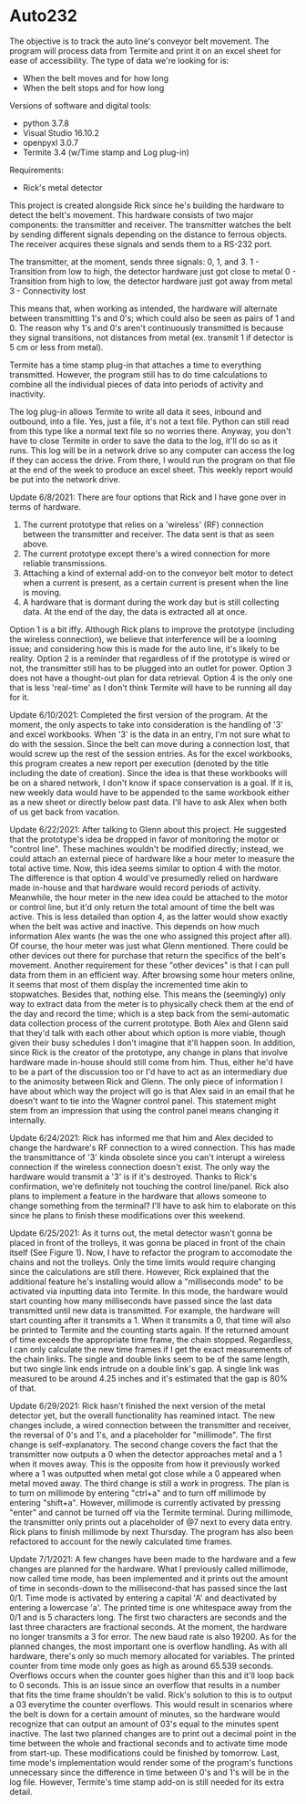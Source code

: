 # Auto232
The objective is to track the auto line's conveyor belt movement.
The program will process data from Termite and print it on an excel sheet for ease of accessibility.
The type of data we're looking for is:
- When the belt moves and for how long
- When the belt stops and for how long

Versions of software and digital tools:
- python 3.7.8
- Visual Studio 16.10.2
- openpyxl 3.0.7
- Termite 3.4 (w/Time stamp and Log plug-in)

Requirements:
- Rick's metal detector

This project is created alongside Rick since he's building the hardware to detect the belt's movement.
This hardware consists of two major components: the transmitter and receiver.
The transmitter watches the belt by sending different signals depending on the distance to ferrous objects.
The receiver acquires these signals and sends them to a RS-232 port.

The transmitter, at the moment, sends three signals: 0, 1, and 3.
1 - Transition from low to high, the detector hardware just got close to metal
0 - Transition from high to low, the detector hardware just got away from metal
3 - Connectivity lost

This means that, when working as intended, the hardware will alternate between transmitting 1's and 0's;
which could also be seen as pairs of 1 and 0. The reason why 1's and 0's aren't continuously transmitted
is because they signal transitions, not distances from metal (ex. transmit 1 if detector is 5 cm or less
from metal).

Termite has a time stamp plug-in that attaches a time to everything transmitted. However, the program 
still has to do time calculations to combine all the individual pieces of data into periods of activity
and inactivity.

The log plug-in allows Termite to write all data it sees, inbound and outbound, into a file. Yes, just a
file, it's not a text file. Python can still read from this type like a normal text file so no worries
there. Anyway, you don't have to close Termite in order to save the data to the log, it'll do so as it
runs. This log will be in a network drive so any computer can access the log if they can access the drive.
From there, I would run the program on that file at the end of the week to produce an excel sheet. This
weekly report would be put into the network drive. 

Update 6/8/2021: There are four options that Rick and I have gone over in terms of hardware.
1. The current prototype that relies on a 'wireless' (RF) connection between the transmitter and receiver.
The data sent is that as seen above.
2. The current prototype except there's a wired connection for more reliable transmissions.
3. Attaching a kind of external add-on to the conveyor belt motor to detect when a current is present,
as a certain current is present when the line is moving.
4. A hardware that is dormant during the work day but is still collecting data. At the end of the day,
the data is extracted all at once.

Option 1 is a bit iffy. Although Rick plans to improve the prototype (including the
wireless connection), we believe that interference will be a looming issue; and considering how this is
made for the auto line, it's likely to be reality. 
Option 2 is a reminder that regardless of if the prototype is wired or not, the transmitter still has to
be plugged into an outlet for power.
Option 3 does not have a thought-out plan for data retrieval.
Option 4 is the only one that is less 'real-time' as I don't think Termite will have to be running all
day for it. 

Update 6/10/2021: Completed the first version of the program. At the moment, the only aspects to take into 
consideration is the handling of '3' and excel workbooks. When '3' is the data in an entry, I'm not sure what
to do with the session. Since the belt can move during a connection lost, that would screw up the rest of
the session entries. As for the excel workbooks, this program creates a new report per execution (denoted
by the title including the date of creation). Since the idea is that these workbooks will be on a shared
network, I don't know if space conservation is a goal. If it is, new weekly data would have to be appended
to the same workbook either as a new sheet or directly below past data. I'll have to ask Alex when both of
us get back from vacation.

Update 6/22/2021: After talking to Glenn about this project. He suggested that the prototype's idea be
dropped in favor of monitoring the motor or "control line". These machines wouldn't be modified directly;
instead, we could attach an external piece of hardware like a hour meter to measure the total active time.
Now, this idea seems similar to option 4 with the motor. The difference is that option 4 would've presumedly
relied on hardware made in-house and that hardware would record periods of activity. Meanwhile, the hour 
meter in the new idea could be attached to the motor or control line, but it'd only return the total amount
of time the belt was active. This is less detailed than option 4, as the latter would show exactly when the
belt was active and inactive. This depends on how much information Alex wants (he was the one who assigned
this project after all). Of course, the hour meter was just what Glenn mentioned. There could be other 
devices out there for purchase that return the specifics of the belt's movement. Another requirement for 
these "other devices" is that I can pull data from them in an efficient way. After browsing some hour meters
online, it seems that most of them display the incremented time akin to stopwatches. Besides that, nothing
else. This means the (seemingly) only way to extract data from the meter is to physically check them at 
the end of the day and record the time; which is a step back from the semi-automatic data collection process
of the current prototype. Both Alex and Glenn said that they'd talk with each other about which option is
more viable, though given their busy schedules I don't imagine that it'll happen soon. In addition, since
Rick is the creator of the prototype, any change in plans that involve hardware made in-house should still
come from him. Thus, either he'd have to be a part of the discussion too or I'd have to act as an intermediary
due to the animosity between Rick and Glenn. The only piece of information I have about which way the project
will go is that Alex said in an email that he doesn't want to tie into the Wagner control panel. This 
statement might stem from an impression that using the control panel means changing it internally. 

Update 6/24/2021: Rick has informed me that him and Alex decided to change the hardware's RF connection
to a wired connection. This has made the transmittance of '3' kinda obsolete since you can't interupt
a wireless connection if the wireless connection doesn't exist. The only way the hardware would transmit
a '3' is if it's destroyed. Thanks to Rick's confirmation, we're definitely not touching the control
line/panel. Rick also plans to implement a feature in the hardware that allows someone to change something
from the terminal? I'll have to ask him to elaborate on this since he plans to finish these modifications
over this weekend.

Update 6/25/2021: As it turns out, the metal detector wasn't gonna be placed in front of the trolleys, it
was gonna be placed in front of the chain itself (See Figure 1). Now, I have to refactor the program to
accomodate the chains and not the trolleys. Only the time limits would require changing since the 
calculations are still there. However, Rick explained that the additional feature he's installing would
allow a "milliseconds mode" to be activated via inputting data into Termite. In this mode, the hardware
would start counting how many milliseconds have passed since the last data transmitted until new data
is transmitted. For example, the hardware will start counting after it transmits a 1. When it transmits
a 0, that time will also be printed to Termite and the counting starts again. If the returned amount of
time exceeds the appropriate time frame, the chain stopped. Regardless, I can only calculate the new time
frames if I get the exact measurements of the chain links. The single and double links seem to be of the
same length, but two single link ends intrude on a double link's gap. A single link was measured to be 
around 4.25 inches and it's estimated that the gap is 80% of that.

Update 6/29/2021: Rick hasn't finished the next version of the metal detector yet, but the overall
functionality has reamined intact. The new changes include, a wired connection between the transmitter
and receiver, the reversal of 0's and 1's, and a placeholder for "millimode". The first change is
self-explanatory. The second change covers the fact that the transmitter now outputs a 0 when the 
detector approaches metal and a 1 when it moves away. This is the opposite from how it previously
worked where a 1 was outputted when metal got close while a 0 appeared when metal moved away. The
third change is still a work in progress. The plan is to turn on millimode by entering "ctrl+a" and to
turn off millimode by entering "shift+a". However, millimode is currently activated by pressing
"enter" and cannot be turned off via the Termite terminal. During millimode, the transmitter only
prints out a placeholder of @7 next to every data entry. Rick plans to finish millimode by next Thursday.
The program has also been refactored to account for the newly calculated time frames.

Update 7/1/2021: A few changes have been made to the hardware and a few changes are planned for the 
hardware. What I previously called millimode, now called time mode, has been implemented and it prints
out the amount of time in seconds-down to the millisecond-that has passed since the last 0/1. Time
mode is activated by entering a capital 'A' and deactivated by entering a lowercase 'a'. The printed
time is one whitespace away from the 0/1 and is 5 characters long. The first two characters are seconds
and the last three characters are fractional seconds. At the moment, the hardware no longer transmits
a 3 for error. The new baud rate is also 19200. As for the planned changes, the most important one is
overflow handling. As with all hardware, there's only so much memory allocated for variables. The
printed counter from time mode only goes as high as around 65.539 seconds. Overflows occurs when the
counter goes higher than this and it'll loop back to 0 seconds. This is an issue since an overflow that
results in a number that fits the time frame shouldn't be valid. Rick's solution to this is to output
a 03 everytime the counter overflows. This would result in scenarios where the belt is down for a
certain amount of minutes, so the hardware would recognize that can output an amount of 03's equal to
the minutes spent inactive. The last two planned changes are to print out a decimal point in the time
between the whole and fractional seconds and to activate time mode from start-up. These modifications
could be finished by tomorrow. Last, time mode's implementation would render some of the program's 
functions unnecessary since the difference in time between 0's and 1's will be in the log file.
However, Termite's time stamp add-on is still needed for its extra detail.
